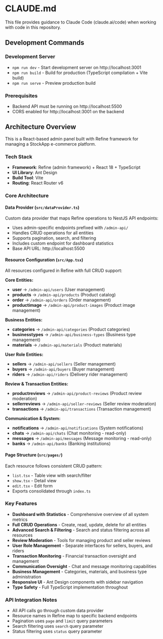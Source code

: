 # CLAUDE.md

This file provides guidance to Claude Code (claude.ai/code) when working with code in this repository.

## Development Commands

### Development Server
- `npm run dev` - Start development server on http://localhost:3001
- `npm run build` - Build for production (TypeScript compilation + Vite build)
- `npm run serve` - Preview production build

### Prerequisites
- Backend API must be running on http://localhost:5500
- CORS enabled for http://localhost:3001 on the backend

## Architecture Overview

This is a React-based admin panel built with Refine framework for managing a StockApp e-commerce platform.

### Tech Stack
- **Framework**: Refine (admin framework) + React 18 + TypeScript
- **UI Library**: Ant Design
- **Build Tool**: Vite
- **Routing**: React Router v6

### Core Architecture

#### Data Provider (`src/dataProvider.ts`)
Custom data provider that maps Refine operations to NestJS API endpoints:
- Uses admin-specific endpoints prefixed with `/admin-api/`
- Handles CRUD operations for all entities
- Supports pagination, search, and filtering
- Includes custom endpoint for dashboard statistics
- Base API URL: http://localhost:5500

#### Resource Configuration (`src/App.tsx`)
All resources configured in Refine with full CRUD support:

**Core Entities:**
- **user** → `/admin-api/users` (User management)
- **products** → `/admin-api/products` (Product catalog)
- **order** → `/admin-api/orders` (Order management)  
- **productimage** → `/admin-api/product-images` (Product image management)

**Business Entities:**
- **categories** → `/admin-api/categories` (Product categories)
- **businesstypes** → `/admin-api/business-types` (Business type management)
- **materials** → `/admin-api/materials` (Product materials)

**User Role Entities:**
- **sellers** → `/admin-api/sellers` (Seller management)
- **buyers** → `/admin-api/buyers` (Buyer management)
- **riders** → `/admin-api/riders` (Delivery rider management)

**Review & Transaction Entities:**
- **productreviews** → `/admin-api/product-reviews` (Product review moderation)
- **sellerreviews** → `/admin-api/seller-reviews` (Seller review moderation)
- **transactions** → `/admin-api/transactions` (Transaction management)

**Communication & System:**
- **notifications** → `/admin-api/notifications` (System notifications)
- **chats** → `/admin-api/chats` (Chat monitoring - read-only)
- **messages** → `/admin-api/messages` (Message monitoring - read-only)
- **banks** → `/admin-api/banks` (Banking institutions)

#### Page Structure (`src/pages/`)
Each resource follows consistent CRUD pattern:
- `list.tsx` - Table view with search/filter
- `show.tsx` - Detail view
- `edit.tsx` - Edit form
- Exports consolidated through `index.ts`

### Key Features
- **Dashboard with Statistics** - Comprehensive overview of all system metrics
- **Full CRUD Operations** - Create, read, update, delete for all entities
- **Advanced Search & Filtering** - Search and status filtering across all resources
- **Review Moderation** - Tools for managing product and seller reviews
- **User Role Management** - Separate interfaces for sellers, buyers, and riders
- **Transaction Monitoring** - Financial transaction oversight and management
- **Communication Oversight** - Chat and message monitoring capabilities
- **Business Management** - Categories, materials, and business type administration
- **Responsive UI** - Ant Design components with sidebar navigation
- **Type Safety** - Full TypeScript implementation throughout

### API Integration Notes
- All API calls go through custom data provider
- Resource names in Refine map to specific backend endpoints
- Pagination uses `page` and `limit` query parameters
- Search filtering uses `search` query parameter
- Status filtering uses `status` query parameter